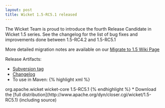 ```yaml
---
layout: post
title: Wicket 1.5-RC5.1 released
---
```


The Wicket Team is proud to introduce the fourth Release Candidate in Wicket 1.5 series. See the changelog for the list of bug fixes and improvements done between 1.5-RC4.2 and 1.5-RC5.1

More detailed migration notes are available on our [Migrate to 1.5 Wiki Page](https://cwiki.apache.org/confluence/display/WICKET/Migration+to+Wicket+1.5)

Release Artifacts:
* [Subversion tag](http://svn.apache.org/repos/asf/wicket/releases/wicket-1.5-RC5.1) 
* [Changelog](https://issues.apache.org/jira/secure/ReleaseNote.jspa?projectId=12310561&version=12316423)
* To use in Maven: 
{% highlight xml %}
<dependency>
    <groupId>org.apache.wicket</groupId>
    <artifactId>wicket-core</artifactId>
    <version>1.5-RC5.1</version>
</dependency>
{% endhighlight %}
* Download the [full distribution](http://www.apache.org/dyn/closer.cgi/wicket/1.5-RC5.1) (including source)

